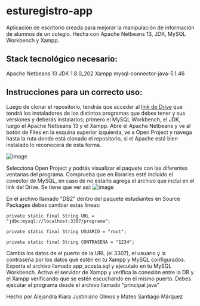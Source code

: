 # esturegistro-app
Aplicación de escritorio creada para mejorar la manipulación de información de alumnos de un colegio. Hecha con Apache Netbeans 13, JDK, MySQL Workbench y Xampp.

## Stack tecnológico necesario: 
Apache Netbeans 13
JDK 1.8.0_202
Xampp
mysql-connector-java-5.1.46


## Instrucciones para un correcto uso: 
Luego de clonar el repositorio, tendrás que acceder al [link de Drive](https://drive.google.com/drive/folders/1X37tS_nGi6QEuhfl2K5fPCBdzHlW7ODl?usp=drive_link) que tendrá los instaladores de los distintos programas que debes tener y sus versiones y deberás instalarlos; primero el MySQL Workbench, el JDK, luego el Apache Netbeans 13 y el Xampp. 
Abre el Apache Netbeans y ve al botón de Files en la esquina superior izquierda, ve a Open Project y navega hasta la ruta donde está clonado el repositorio, si el Apache está bien instalado lo reconocerá de esta forma. 

![image](https://github.com/user-attachments/assets/7ac9aebf-5b3a-4b15-a725-8ec24ca4f4e9)


Selecciona Open Project y podrás visualizar el paquete con las diferentes ventanas del programa.
Comprueba que en libraries esté incluido el conector de MySQL, en caso de no estarlo agrega el archivo que incluí en el link del Drive.
Se tiene que ver así: 
![image](https://github.com/user-attachments/assets/7bec9f6e-f830-41de-bba1-ca52f1ae0b29)

En el archivo llamado "DB2" dentro del paquete estudiantes en Source Packages debes cambiar estas líneas:

    private static final String URL = "jdbc:mysql://localhost:3307/programa";

    private static final String USUARIO = "root";
    
    private static final String CONTRASENA = "1234";
    
Cambia los datos de  el puerto de la URL (el 3307), el usuario y la contraseña por los datos que estén en tu Xampp y MySQL configurados.
Exporta el archivo llamado app_acosta.sql y ejecutalo en tu MySQL Workbench.
Activa el servidor de Xampp y verifica la conexión entre la DB y el Xampp verificando que se estén escuchando en el mismo puerto.
Debes ejecutar el programa desde el archivo llamado "principal.java"





Hecho por Alejandra Kiara Justiniano Olmos y Mateo Santiago Márquez


